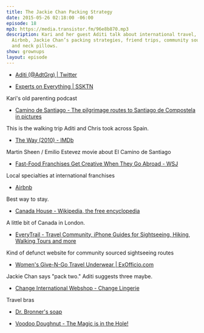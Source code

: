 ```yaml
---
title: The Jackie Chan Packing Strategy
date: 2015-05-26 02:18:00 -06:00
episode: 18
mp3: https://media.transistor.fm/96e8b870.mp3
description: Kari and her guest Aditi talk about international travel, local delicacies,
  Airbnb, Jackie Chan’s packing strategies, friend trips, community sourced trip planning,
  and neck pillows.
show: grownups
layout: episode
---
```


* [Aditi (@AdtGrg) | Twitter][1]

* [Experts on Everything | SSKTN][2]

Kari's old parenting podcast

* [Camino de Santiago - The pilgrimage routes to Santiago de Compostela in pictures][3]

This is the walking trip Aditi and Chris took across Spain.

* [The Way (2010) - IMDb][4]

Martin Sheen / Emilio Estevez movie about El Camino de Santiago

* [Fast-Food Franchises Get Creative When They Go Abroad - WSJ][5]

Local specialties at international franchises

* [Airbnb][6]

Best way to stay.

* [Canada House - Wikipedia, the free encyclopedia][7]

A little bit of Canada in London.

* [EveryTrail - Travel Community, iPhone Guides for Sightseeing, Hiking, Walking Tours and more][8]

Kind of defunct website for community sourced sightseeing routes

* [Women's Give-N-Go Travel Underwear | ExOfficio.com][9]

Jackie Chan says "pack two." Aditi suggests three maybe.

* [Change International Webshop - Change Lingerie][10]

Travel bras

* [Dr. Bronner's soap][11]

* [Voodoo Doughnut - The Magic is in the Hole!][12]

[1]: https://twitter.com/adtgrg
[2]: http://www.ssktn.com/category/eone/
[3]: http://www.santiago-compostela.net/
[4]: http://www.imdb.com/title/tt1441912/?ref_=fn_al_tt_1
[5]: http://www.wsj.com/articles/fast-food-franchises-get-creative-when-they-go-abroad-1432318075?mod=e2tw
[6]: https://www.airbnb.com/
[7]: http://en.wikipedia.org/wiki/Canada_House
[8]: http://www.everytrail.com/
[9]: http://www.exofficio.com/products/womens/underwear
[10]: http://change.com/int/
[11]: https://www.drbronner.com/
[12]: http://voodoodoughnut.com/
